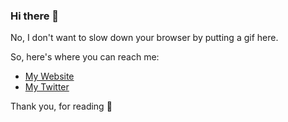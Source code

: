 ### Hi there 👋

No, I don't want to slow down your browser by putting a gif here.

So, here's where you can reach me:

- [My Website](https://adinugroho.my.id)
- [My Twitter](https://twitter.com/adinugroho)

Thank you, for reading 🤩

<!--
**hidrodixtion/hidrodixtion** is a ✨ _special_ ✨ repository because its `README.md` (this file) appears on your GitHub profile.

Here are some ideas to get you started:

- 🔭 I’m currently working on ...
- 🌱 I’m currently learning ...
- 👯 I’m looking to collaborate on ...
- 🤔 I’m looking for help with ...
- 💬 Ask me about ...
- 📫 How to reach me: ...
- 😄 Pronouns: ...
- ⚡ Fun fact: ...
-->
